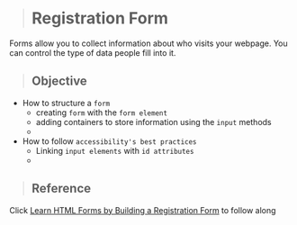 > # Registration Form

Forms allow you to collect information about who visits your webpage. You can control the type of data people fill into it. 

> ## Objective
- How to structure a `form`
    - creating `form` with the `form element`
    - adding containers to store information using the `input` methods
    - 
- How to follow `accessibility's best practices`
    - Linking `input elements` with `id attributes`
    -  



> ## Reference
Click [Learn HTML Forms by Building a Registration Form](https://www.freecodecamp.org/learn/2022/responsive-web-design/learn-html-forms-by-building-a-registration-form/step-1) to follow along

